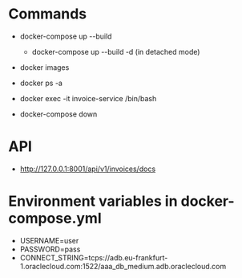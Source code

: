 # Commands

* docker-compose up --build
  * docker-compose up --build -d (in detached mode)

* docker images

* docker ps -a

* docker exec -it invoice-service /bin/bash

* docker-compose down

# API

* http://127.0.0.1:8001/api/v1/invoices/docs

# Environment variables in docker-compose.yml

* USERNAME=user
* PASSWORD=pass
* CONNECT_STRING=tcps://adb.eu-frankfurt-1.oraclecloud.com:1522/aaa_db_medium.adb.oraclecloud.com

